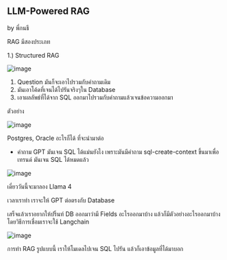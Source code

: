## LLM-Powered RAG

by พี่กนธี

RAG มีสองประเภท

1.) Structured RAG

![image](https://github.com/user-attachments/assets/e6e58ff5-67bb-484d-8611-8f6a08f0ddfb)

1. Question มันก็จะเอาไปรวมกับคำถามเดิม
2. มันเอาโค้ดที่เจนได้ไปรันจริงๆใน Database
3. เอาผลลัพธ์ที่ได้จาก SQL ออกมาไปรวมกับคำถามแล้วเจนข้อความออกมา

ตัวอย่าง

![image](https://github.com/user-attachments/assets/307aeaec-fdaa-48ac-b237-dda133af2bab)

Postgres, Oracle อะไรก็ได้ ที่จะนำมาต่อ

* คำถาม GPT มันเจน SQL ได้แม่นยังไง เพราะมันมีคำถาม sql-create-context ขึ้นมาเพื่อเทรนด์ มันเจน SQL ได้หมดแล้ว

![image](https://github.com/user-attachments/assets/17d936c5-96ab-4a7e-9401-de6f5f99ba95)

เดี๋ยววันนี้จะมาลอง Llama 4 

เวลาเราทำ เราจะให้ GPT ต่อตรงกับ Database

เสร็จแล้วเราอยากให้ปริ้นท์ DB ออกมาว่ามี Fields อะไรออกมาบ้าง แล้วก็มีตัวอย่างอะไรออกมาบ้าง โดยวิธีการเชื่อมเราจะใช้ Langchain

![image](https://github.com/user-attachments/assets/af40757e-42d1-4d84-9132-88fba828de2f)

การทำ RAG รูปแบบนี้ เราให้โมเดลไปเจน SQL ไปรัน แล้วก็เอาข้อมูลที่ได้มาบอก




